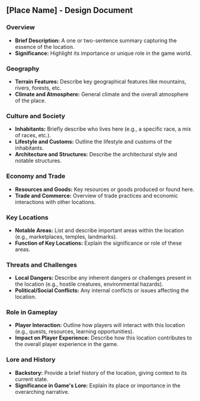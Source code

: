 ## [Place Name] - Design Document

### Overview

- **Brief Description:** A one or two-sentence summary capturing the essence of the location.
- **Significance:** Highlight its importance or unique role in the game world.

### Geography

- **Terrain Features:** Describe key geographical features like mountains, rivers, forests, etc.
- **Climate and Atmosphere:** General climate and the overall atmosphere of the place.

### Culture and Society

- **Inhabitants:** Briefly describe who lives here (e.g., a specific race, a mix of races, etc.).
- **Lifestyle and Customs:** Outline the lifestyle and customs of the inhabitants.
- **Architecture and Structures:** Describe the architectural style and notable structures.

### Economy and Trade

- **Resources and Goods:** Key resources or goods produced or found here.
- **Trade and Commerce:** Overview of trade practices and economic interactions with other locations.

### Key Locations

- **Notable Areas:** List and describe important areas within the location (e.g., marketplaces, temples, landmarks).
- **Function of Key Locations:** Explain the significance or role of these areas.

### Threats and Challenges

- **Local Dangers:** Describe any inherent dangers or challenges present in the location (e.g., hostile creatures, environmental hazards).
- **Political/Social Conflicts:** Any internal conflicts or issues affecting the location.

### Role in Gameplay

- **Player Interaction:** Outline how players will interact with this location (e.g., quests, resources, learning opportunities).
- **Impact on Player Experience:** Describe how this location contributes to the overall player experience in the game.

### Lore and History

- **Backstory:** Provide a brief history of the location, giving context to its current state.
- **Significance in Game's Lore:** Explain its place or importance in the overarching narrative.
